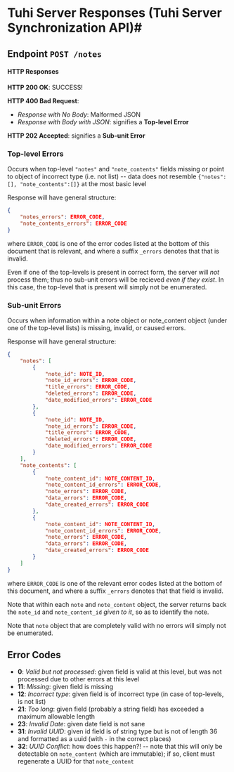# Tuhi Server Responses (Tuhi Server Synchronization API)#

## Endpoint `POST /notes`
#### HTTP Responses
**HTTP 200 OK**: SUCCESS!

**HTTP 400 Bad Request**: 
* *Response with No Body*: Malformed JSON
* *Response with Body with JSON*: signifies a **Top-level Error**

**HTTP 202 Accepted**: signifies a **Sub-unit Error** 

### Top-level Errors
Occurs when top-level `"notes"` and `"note_contents"` fields missing or point to object of incorrect type (i.e. not list) -- data does not resemble `{"notes":[], "note_contents":[]}` at the most basic level

Response will have general structure:
```json
{
	"notes_errors": ERROR_CODE,
    "note_contents_errors": ERROR_CODE
}
```
where `ERROR_CODE` is one of the error codes listed at the bottom of this document that is relevant, and where a suffix `_errors` denotes that that is invalid.

Even if one of the top-levels is present in correct form, the server will *not* process them; thus no sub-unit errors will be recieved *even if they exist*. In this case, the top-level that is present will simply not be enumerated.

### Sub-unit Errors
Occurs when information  within a note object or note_content object (under one of the top-level lists) is missing, invalid, or caused errors. 

Response will have general structure:
```json
{
	"notes": [
    	{
        	"note_id": NOTE_ID,
            "note_id_errors": ERROR_CODE,
            "title_errors": ERROR_CODE,
            "deleted_errors": ERROR_CODE,
            "date_modified_errors": ERROR_CODE
        },
        {
        	"note_id": NOTE_ID,
            "note_id_errors": ERROR_CODE,
            "title_errors": ERROR_CODE,
            "deleted_errors": ERROR_CODE,
            "date_modified_errors": ERROR_CODE
        }
    ],
    "note_contents": [
    	{
        	"note_content_id": NOTE_CONTENT_ID,
            "note_content_id_errors": ERROR_CODE,
            "note_errors": ERROR_CODE,
            "data_errors": ERROR_CODE,
            "date_created_errors": ERROR_CODE
        },
        {
        	"note_content_id": NOTE_CONTENT_ID,
            "note_content_id_errors": ERROR_CODE,
            "note_errors": ERROR_CODE,
            "data_errors": ERROR_CODE,
            "date_created_errors": ERROR_CODE
        }
    ]
}
```
where `ERROR_CODE` is one of the relevant error codes listed at the bottom of this document, and where a suffix `_errors` denotes that that field is invalid.

Note that within each `note` and `note_content` object, the server returns back the `note_id` and `note_content_id` *given to it*, so as to identify the note.

Note that `note` object that are completely valid with no errors will simply not be enumerated.

## Error Codes
* **0**: *Valid but not processed*: given field is valid at this level, but was not processed due to other errors at this level
* **11**: *Missing*: given field is missing
* **12**: *Incorrect type*: given field is of incorrect type (in case of top-levels, is not list)
* **21**: *Too long*: given field (probably a string field) has exceeded a maximum allowable length
* **23**: *Invalid Date*: given date field is not sane
* **31**: *Invalid UUID*: given id field is of string type but is not of length 36 and formatted as a uuid (with `-` in the correct places)
* **32**: *UUID Conflict*: how does this happen?! -- note that this will only be detectable on `note_content` (which are immutable); if so, client must regenerate a UUID for that `note_content`
